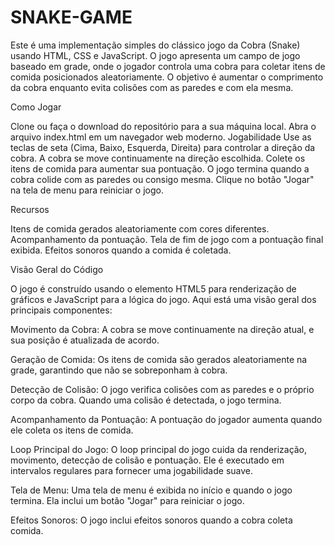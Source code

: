 # SNAKE-GAME

Este é uma implementação simples do clássico jogo da Cobra (Snake) usando HTML, CSS e JavaScript. O jogo apresenta um campo de jogo baseado em grade, onde o jogador controla uma cobra para coletar itens de comida posicionados aleatoriamente. O objetivo é aumentar o comprimento da cobra enquanto evita colisões com as paredes e com ela mesma.

Como Jogar

Clone ou faça o download do repositório para a sua máquina local.
Abra o arquivo index.html em um navegador web moderno.
Jogabilidade
Use as teclas de seta (Cima, Baixo, Esquerda, Direita) para controlar a direção da cobra.
A cobra se move continuamente na direção escolhida.
Colete os itens de comida para aumentar sua pontuação.
O jogo termina quando a cobra colide com as paredes ou consigo mesma.
Clique no botão "Jogar" na tela de menu para reiniciar o jogo.

Recursos

Itens de comida gerados aleatoriamente com cores diferentes.
Acompanhamento da pontuação.
Tela de fim de jogo com a pontuação final exibida.
Efeitos sonoros quando a comida é coletada.

Visão Geral do Código

O jogo é construído usando o elemento HTML5 <canvas> para renderização de gráficos e JavaScript para a lógica do jogo. Aqui está uma visão geral dos principais componentes:

Movimento da Cobra: A cobra se move continuamente na direção atual, e sua posição é atualizada de acordo.

Geração de Comida: Os itens de comida são gerados aleatoriamente na grade, garantindo que não se sobreponham à cobra.

Detecção de Colisão: O jogo verifica colisões com as paredes e o próprio corpo da cobra. Quando uma colisão é detectada, o jogo termina.

Acompanhamento da Pontuação: A pontuação do jogador aumenta quando ele coleta os itens de comida.

Loop Principal do Jogo: O loop principal do jogo cuida da renderização, movimento, detecção de colisão e pontuação. Ele é executado em intervalos regulares para fornecer uma jogabilidade suave.

Tela de Menu: Uma tela de menu é exibida no início e quando o jogo termina. Ela inclui um botão "Jogar" para reiniciar o jogo.

Efeitos Sonoros: O jogo inclui efeitos sonoros quando a cobra coleta comida.